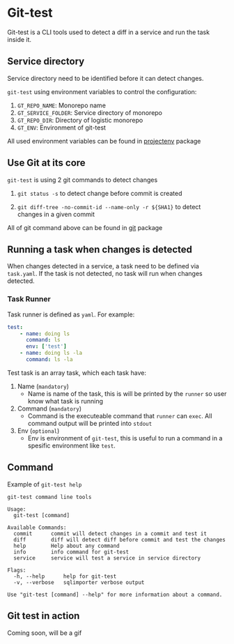 # Git-test 

Git-test is a CLI tools used to detect a diff in a service and run the task inside it.

## Service directory

Service directory need to be identified before it can detect changes. 

`git-test` using environment variables to control the configuration:

1. `GT_REPO_NAME`: Monorepo name
2. `GT_SERVICE_FOLDER`: Service directory of monorepo
3. `GT_REPO_DIR`: Directory of logistic monorepo
4. `GT_ENV`: Environment of git-test

All used environment variables can be found in [projectenv](https://github.com/lab46/monorepo/blob/master/tools/git-test/projectenv/projectenv.go) package

## Use Git at its core

`git-test` is using 2 git commands to detect changes

1. `git status -s` to detect change before commit is created

2. `git diff-tree -no-commit-id --name-only -r ${SHA1}` to detect changes in a given commit

All of git command above can be found in [git](https://github.com/lab46/monorepo/blob/master/tools/git-test/git/git.go) package 

## Running a task when changes is detected

When changes detected in a service, a task need to be defined via `task.yaml`. If the task is not detected, no task will run when changes detected.

### Task Runner

Task runner is defined as `yaml`. For example:

```yaml
test:
    - name: doing ls
      command: ls
      env: ['test']
    - name: doing ls -la
      command: ls -la
```

Test task is an array task, which each task have:
1. Name (`mandatory`)
    - Name is name of the task, this is will be printed by the `runner` so user know what task is running
2. Command (`mandatory`)
    - Command is the executeable command that `runner` can `exec`. All command output will be printed into `stdout`
3. Env (`optional`)
    - Env is environment of `git-test`, this is useful to run a command in a spesific environment like `test`.

## Command

Example of `git-test help`

```
git-test command line tools

Usage:
  git-test [command]

Available Commands:
  commit      commit will detect changes in a commit and test it
  diff        diff will detect diff before commit and test the changes
  help        Help about any command
  info        info command for git-test
  service     service will test a service in service directory

Flags:
  -h, --help      help for git-test
  -v, --verbose   sqlimporter verbose output

Use "git-test [command] --help" for more information about a command.
```

## Git test in action

Coming soon, will be a gif